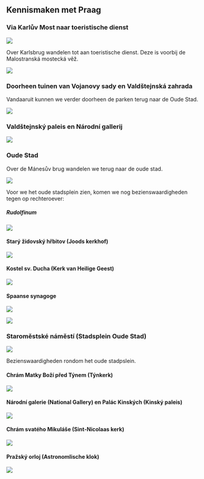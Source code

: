 ## Kennismaken met Praag

### Via Karlův Most naar toeristische dienst  

![](assets/Praag_karelsbrug_1.JPG)

Over Karlsbrug wandelen tot aan toeristische dienst. Deze is voorbij de Malostranská mostecká věž.

![](https://upload.wikimedia.org/wikipedia/commons/2/2e/Prag_karlsbrücke_kleinseite.jpg)


### Doorheen tuinen van Vojanovy sady en Valdštejnská zahrada 

Vandaaruit kunnen we verder doorheen de parken terug naar de Oude Stad. 

![](assets/a-prague-parks-1.jpg)


### Valdštejnský paleis en Národní gallerij

![](assets/maxresdefault.jpg)


### Oude Stad 

Over de Mánesův brug wandelen we terug naar de oude stad.

![](assets/800x375-1-2.jpg)

Voor we het oude stadsplein zien, komen we nog bezienswaardigheden tegen op rechteroever:

##### Rudolfinum

![](assets/dvorakova-sin_2.jpg)


#### Starý židovský hřbitov (Joods kerkhof)

![](assets/Pha3-Zidovsky-HB-na-Zizkove20_panorama.jpg)

#### Kostel sv. Ducha (Kerk van Heilige Geest)

![](assets/kostelducha.jpg)

#### Spaanse synagoge

![](assets/large.jpg)

![](assets/7649.jpg)


### Staroměstské náměstí (Stadsplein Oude Stad)

![](assets/staromestske-namesti_1920x1158.jpg)

Bezienswaardigheden rondom het oude stadpslein.

#### Chrám Matky Boží před Týnem (Týnkerk)

![](assets/105489126.jpg)

#### Národní galerie (National Gallery) en Palác Kinských (Kinský paleis)

![](assets/fixedw.jpg)

#### Chrám svatého Mikuláše (Sint-Nicolaas kerk)

![](assets/kostel_sv-_mikulase-a28.jpg)

#### Pražský orloj (Astronomlische klok)

![](assets/prague-astronomical-clock-2.jpg)
